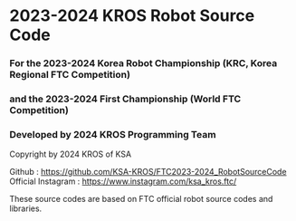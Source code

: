 # 2023-2024 KROS Robot Source Code

### For the 2023-2024 Korea Robot Championship (KRC, Korea Regional FTC Competition)
### and the 2023-2024 First Championship (World FTC Competition)
### Developed by 2024 KROS Programming Team

Copyright by 2024 KROS of KSA

Github : https://github.com/KSA-KROS/FTC2023-2024_RobotSourceCode        
Official Instagram : https://www.instagram.com/ksa_kros.ftc/   

These source codes are based on FTC official robot source codes and libraries.
